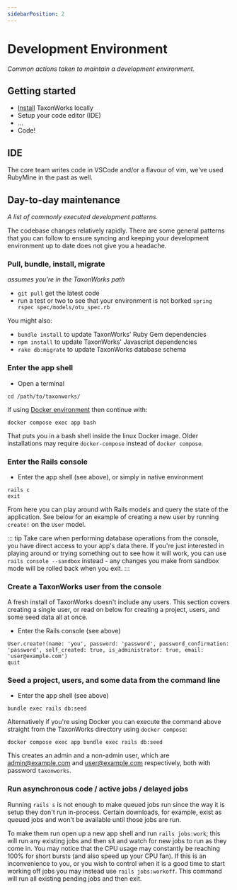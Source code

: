 ```yaml
---
sidebarPosition: 2
---
```


# Development Environment

_Common actions taken to maintain a development environment._ 

## Getting started
* [Install](/develop/Install/Development/Native/) TaxonWorks locally
* Setup your code editor (IDE)
* ...
* Code!

## IDE 
The core team writes code in VSCode and/or a flavour of vim, we've used RubyMine in the past as well.

## Day-to-day maintenance
_A list of commonly executed development patterns._

The codebase changes relatively rapidly.  There are some general patterns that you can follow to ensure syncing and keeping your development environment up to date does not give you a headache.

### Pull, bundle, install, migrate

_assumes you're in the TaxonWorks path_

* `git pull` get the latest code
* run a test or two to see that your environment is not borked `spring rspec spec/models/otu_spec.rb`

You might also:

* `bundle install` to update TaxonWorks' Ruby Gem dependencies
* `npm install` to update TaxonWorks' Javascript dependencies
* `rake db:migrate` to update TaxonWorks database schema 

### Enter the app shell

* Open a terminal
```
cd /path/to/taxonworks/
```
If using [Docker environment](https://github.com/SpeciesFileGroup/install_taxonworks/blob/master/development/docker/README.md) then continue with:
```
docker compose exec app bash
```
That puts you in a bash shell inside the linux Docker image.
Older installations may require `docker-compose` instead of `docker compose`.

### Enter the Rails console
* Enter the app shell (see above), or simply in native environment
```
rails c
exit
```
From here you can play around with Rails models and query the state of the application. See below for an example of creating a new user by running `create!` on the `User` model.

::: tip
Take care when performing database operations from the console, you have direct access to your app's data there. If you're just interested in playing around or trying something out to see how it will work, you can use `rails console --sandbox` instead - any changes you make from sandbox mode will be rolled back when you exit.
:::

### Create a TaxonWorks user from the console
A fresh install of TaxonWorks doesn't include any users. This section covers creating a single user, or read on below for creating a project, users, and some seed data all at once.
* Enter the Rails console (see above)
```
User.create!(name: 'you', password: 'password', password_confirmation: 'password', self_created: true, is_administrator: true, email: 'user@example.com')
quit
```

### Seed a project, users, and some data from the command line
* Enter the app shell (see above)
```
bundle exec rails db:seed
```
Alternatively if you're using Docker you can execute the command above straight from the TaxonWorks directory using `docker compose`:
```
docker compose exec app bundle exec rails db:seed
```
This creates an admin and a non-admin user, which are admin@example.com and user@example.com respectively, both with password `taxonworks`.

### Run asynchronous code / active jobs / delayed jobs
Running `rails s` is not enough to make queued jobs run since the way it is setup they don't run in-process. Certain downloads, for example, exist as queued jobs and won't be available until those jobs are run.

To make them run open up a new app shell and run `rails jobs:work`; this will run any existing jobs and then sit and watch for new jobs to run as they come in. You may notice that the CPU usage may constantly be reaching 100% for short bursts (and also speed up your CPU fan). If this is an inconvenience to you, or you wish to control when it is a good time to start working off jobs you may instead use `rails jobs:workoff`. This command will run all existing pending jobs and then exit.



